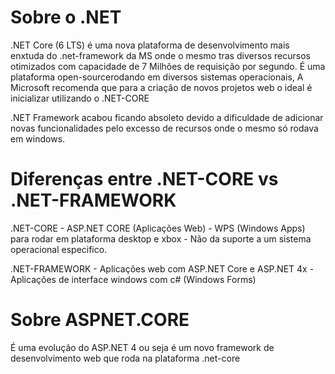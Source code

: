 # Sobre o .NET

  .NET Core (6 LTS) é uma nova plataforma de desenvolvimento mais enxtuda do .net-framework da MS onde o mesmo tras 
   diversos recursos otimizados com capacidade de 7 Milhões de requisição por segundo. É uma plataforma open-sourcerodando em diversos sistemas operacionais, 
   A Microsoft recomenda que para a criação de novos projetos web o ideal é inicializar utilizando o .NET-CORE

  .NET Framework acabou ficando absoleto devido a dificuldade de adicionar novas funcionalidades pelo excesso
  de recursos onde o mesmo só rodava em windows.
  
# Diferenças entre .NET-CORE vs .NET-FRAMEWORK
 
 .NET-CORE
    - ASP.NET CORE (Aplicações Web)
    - WPS (Windows Apps) para rodar em plataforma desktop e xbox
    - Não da suporte a um sistema operacional especifico.
    
 .NET-FRAMEWORK
    - Aplicações web com ASP.NET Core e ASP.NET 4x
    - Aplicações de interface windows com c# (Windows Forms)
    
    
# Sobre ASPNET.CORE 
  É uma evolução do ASP.NET 4 ou seja é um novo framework de desenvolvimento web que roda na plataforma .net-core
    
    
    

  


  
  
